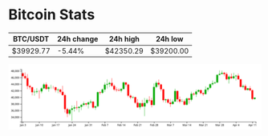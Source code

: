# Bitcoin Stats

BTC/USDT|24h change|24h high|24h low|
|---|---|---|---|
|$39929.77|-5.44%|$42350.29|$39200.00|

<img src="./chart.svg">
